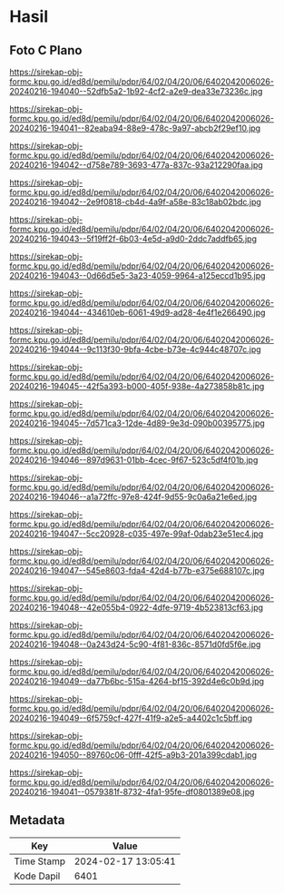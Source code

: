# Hasil

## Foto C Plano

https://sirekap-obj-formc.kpu.go.id/ed8d/pemilu/pdpr/64/02/04/20/06/6402042006026-20240216-194040--52dfb5a2-1b92-4cf2-a2e9-dea33e73236c.jpg

https://sirekap-obj-formc.kpu.go.id/ed8d/pemilu/pdpr/64/02/04/20/06/6402042006026-20240216-194041--82eaba94-88e9-478c-9a97-abcb2f29ef10.jpg

https://sirekap-obj-formc.kpu.go.id/ed8d/pemilu/pdpr/64/02/04/20/06/6402042006026-20240216-194042--d758e789-3693-477a-837c-93a212290faa.jpg

https://sirekap-obj-formc.kpu.go.id/ed8d/pemilu/pdpr/64/02/04/20/06/6402042006026-20240216-194042--2e9f0818-cb4d-4a9f-a58e-83c18ab02bdc.jpg

https://sirekap-obj-formc.kpu.go.id/ed8d/pemilu/pdpr/64/02/04/20/06/6402042006026-20240216-194043--5f19ff2f-6b03-4e5d-a9d0-2ddc7addfb65.jpg

https://sirekap-obj-formc.kpu.go.id/ed8d/pemilu/pdpr/64/02/04/20/06/6402042006026-20240216-194043--0d66d5e5-3a23-4059-9964-a125eccd1b95.jpg

https://sirekap-obj-formc.kpu.go.id/ed8d/pemilu/pdpr/64/02/04/20/06/6402042006026-20240216-194044--434610eb-6061-49d9-ad28-4e4f1e266490.jpg

https://sirekap-obj-formc.kpu.go.id/ed8d/pemilu/pdpr/64/02/04/20/06/6402042006026-20240216-194044--9c113f30-9bfa-4cbe-b73e-4c944c48707c.jpg

https://sirekap-obj-formc.kpu.go.id/ed8d/pemilu/pdpr/64/02/04/20/06/6402042006026-20240216-194045--42f5a393-b000-405f-938e-4a273858b81c.jpg

https://sirekap-obj-formc.kpu.go.id/ed8d/pemilu/pdpr/64/02/04/20/06/6402042006026-20240216-194045--7d571ca3-12de-4d89-9e3d-090b00395775.jpg

https://sirekap-obj-formc.kpu.go.id/ed8d/pemilu/pdpr/64/02/04/20/06/6402042006026-20240216-194046--897d9631-01bb-4cec-9f67-523c5df4f01b.jpg

https://sirekap-obj-formc.kpu.go.id/ed8d/pemilu/pdpr/64/02/04/20/06/6402042006026-20240216-194046--a1a72ffc-97e8-424f-9d55-9c0a6a21e6ed.jpg

https://sirekap-obj-formc.kpu.go.id/ed8d/pemilu/pdpr/64/02/04/20/06/6402042006026-20240216-194047--5cc20928-c035-497e-99af-0dab23e51ec4.jpg

https://sirekap-obj-formc.kpu.go.id/ed8d/pemilu/pdpr/64/02/04/20/06/6402042006026-20240216-194047--545e8603-fda4-42d4-b77b-e375e688107c.jpg

https://sirekap-obj-formc.kpu.go.id/ed8d/pemilu/pdpr/64/02/04/20/06/6402042006026-20240216-194048--42e055b4-0922-4dfe-9719-4b523813cf63.jpg

https://sirekap-obj-formc.kpu.go.id/ed8d/pemilu/pdpr/64/02/04/20/06/6402042006026-20240216-194048--0a243d24-5c90-4f81-836c-8571d0fd5f6e.jpg

https://sirekap-obj-formc.kpu.go.id/ed8d/pemilu/pdpr/64/02/04/20/06/6402042006026-20240216-194049--da77b6bc-515a-4264-bf15-392d4e6c0b9d.jpg

https://sirekap-obj-formc.kpu.go.id/ed8d/pemilu/pdpr/64/02/04/20/06/6402042006026-20240216-194049--6f5759cf-427f-41f9-a2e5-a4402c1c5bff.jpg

https://sirekap-obj-formc.kpu.go.id/ed8d/pemilu/pdpr/64/02/04/20/06/6402042006026-20240216-194050--89760c06-0fff-42f5-a9b3-201a399cdab1.jpg

https://sirekap-obj-formc.kpu.go.id/ed8d/pemilu/pdpr/64/02/04/20/06/6402042006026-20240216-194041--0579381f-8732-4fa1-95fe-df0801389e08.jpg


## Metadata

| Key        | Value               |
| ---------- | ------------------- |
| Time Stamp | 2024-02-17 13:05:41 |
| Kode Dapil | 6401                |



